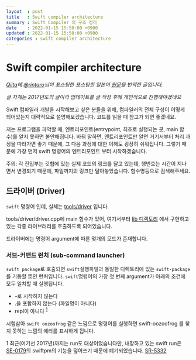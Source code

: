 ```yaml
---
layout  : post
title   : Swift compiler architecture
summary : Swift Compiler 의 구조 정리
date    : 2022-01-15 15:50:00 +0900
updated : 2022-01-15 15:50:00 +0900
categories : swift compiler architecture
---
```


# Swift compiler architecture

*[Qiita](https://qiita.com)에 [@rintaro](https://qiita.com/rintaro)님이 포스팅한 포스팅한 일본어 [원문](https://l.facebook.com/l.php?u=https%3A%2F%2Fqiita.com%2Frintaro%2Fitems%2F3ad640e3938207218c20%3Ffbclid%3DIwAR1NiW77-FJuHqHYi5PJjIS6BFtEKP3H2s4UIAI-GvTfEjcbwNlL3Gp58jQ&h=AT059KvKJPmm7UMHygfBeYAj3bDVF7nrvZ5M0aOgTG2uZdUzxGMEZYcoJ4XVPwh1Fb5eVqy5wIw3iephiwzYfwWgWBw4axeQ_6GXYUUupLs3Ph9e1XLOm-S6rhkbuX87qTjrzOPbMw&__tn__=-UK-y-R&c[0]=AT02ywht0jPSBe90GR_6d-r83cssAeMPYzSKAgAORNhCERtlk9-l5KuScz-N6ArSlTo3uObBA9ViZpc74uzdAWGgKFTKaGcQu73IjmGhPGKrOpGgQ6rPed8THV2fQUjPkBX7f6A_Rl70V86t8ZOf0PDdfIfD-DwedwHk36e43B6CuUiAJbeJ3xLwI_OEprXl8oNG2kDZmuRIqOHE)을 번역한 글입니다.*

*글 자체는 2017년도의 글이라 업데이트를 글 작성 후에 개인적으로 진행해야겠네요*

Swift 컴파일러 개발을 시작해보고 싶은 분들을 위해, 컴파일러의 전체 구성이 어떻게 되어있는지 대략적으로 설명해보겠습니다. 코드를 읽을 때 참고가 되면 좋겠네요.

저는 프로그램을 파악할 때, 엔트리포인트(entrypoint, 최초로 실행되는 곳, main 함수)를 알지 못하면 불안해집니다. 바꿔 말하면, 엔트리포인트만 알면 거기서부터 처리 과정을 따라가면 좋기 때문에, 그 다음 과정에 대한 이해도 굉장히 쉬워집니다. 그렇기 때문에 가장 먼저 swift 명령어의 엔트리포인트 부터 시작하겠습니다.

주의: 각 진입부는 깃헙에 있는 실제 코드의 링크를 달고 있는데, 행번호는 시간이 지나면서 변경되기 때문에, 파일까지의 링크만 달아놓았습니다. 함수명등으로 검색해주세요.



## 드라이버 (Driver)

`swift` 명령어 인데, 실체는 [tools/driver](https://github.com/apple/swift/tree/master/tools/driver) 입니다.

tools/driver/driver.cpp에 main 함수가 있어, 여기서부터 [lib 디렉토리](https://github.com/apple/swift/tree/master/lib) 에서 구현하고 있는 각종 라이브러리를 호출하도록 되어있습니다.

드라이버에는 명령어 argument에 따른 몇개의 모드가 존재합니다.



### 서브-커맨드 런처 (sub-command launcher)

`swift package`로 호출되면 `swift`실행파일과 동일한 디렉토리에 있는 `swift-package`를 기동할 뿐인 런처입니다. `swift`명령어의 가장 첫 번째 argument가 아래의 조건에 모두 일치할 때 실행됩니다.

- -로 시작하지 않는다
- .을 포함하지 않는다 (파일명이 아니다)
- repl이 아니다 <sup>[1](#1)</sup>

시험삼아 `swift oozoofrog` 같은 느낌으로 명령어를 실행하면 swift-oozoofrog 를 찾지 못하는 느낌의 에러를 표시하게 됩니다.


<a name="1">1</a> 최근(여기선 2017년)까지는 run도 대상이었습니다만, 내장하고 있는 swift run은 [SE-0179](https://github.com/apple/swift-evolution/blob/master/proposals/0179-swift-run-command.md)의 swiftpm의 기능을 덮어쓰기 때문에 폐기되었습니다. [SR-5332](https://bugs.swift.org/browse/SR-5332)

